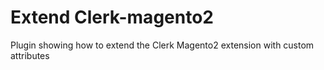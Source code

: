 # Extend Clerk-magento2
Plugin showing how to extend the Clerk Magento2 extension with custom attributes
